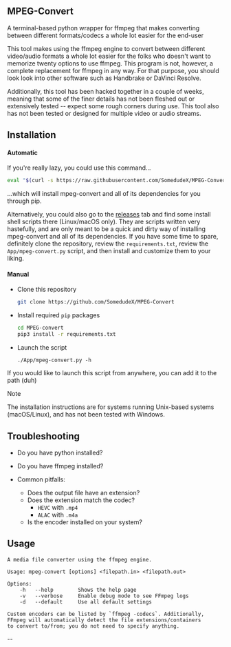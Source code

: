 ## MPEG-Convert
A terminal-based python wrapper for ffmpeg that makes converting between different formats/codecs a whole lot easier for the end-user

This tool makes using the ffmpeg engine to convert between different video/audio formats a whole lot easier for the folks who doesn't want to memorize twenty options to use ffmpeg. This program is not, however, a complete replacement for ffmpeg in any way. For that purpose, you should look look into other software such as Handbrake or DaVinci Resolve. 

Additionally, this tool has been hacked together in a couple of weeks, meaning that some of the finer details has not been fleshed out or extensively tested -- expect some rough corners during use. This tool also has not been tested or designed for multiple video or audio streams. 


## Installation

#### Automatic

If you're really lazy, you could use this command...
```bash
eval "$(curl -s https://raw.githubusercontent.com/SomedudeX/MPEG-Convert/main/install.sh)"
```
...which will install mpeg-convert and all of its dependencies for you through pip.

Alternatively, you could also go to the [releases](https://github.com/SomedudeX/MPEG-Convert/releases) tab and find some install shell scripts there (Linux/macOS only). They are scripts written very hastefully, and are only meant to be a quick and dirty way of installing mpeg-convert and all of its dependencies. If you have some time to spare, definitely clone the repository, review the `requirements.txt`, review the `App/mpeg-convert.py` script, and then install and customize them to your liking. 

#### Manual

* Clone this repository
  ```bash
  git clone https://github.com/SomedudeX/MPEG-Convert
  ```
* Install required `pip` packages
  ```bash
  cd MPEG-convert
  pip3 install -r requirements.txt
  ```
* Launch the script
  ```
  ./App/mpeg-convert.py -h
  ```

If you would like to launch this script from anywhere, you can add it to the path (duh)
> [!NOTE]
> The installation instructions are for systems running Unix-based systems (macOS/Linux), and has not been tested with Windows.

## Troubleshooting

* Do you have python installed?
* Do you have ffmpeg installed?

* Common pitfalls:
  + Does the output file have an extension?
  + Does the extension match the codec?
    - `HEVC` with `.mp4`  
    - `ALAC` with `.m4a`
  + Is the encoder installed on your system?

## Usage
```
A media file converter using the ffmpeg engine. 

Usage: mpeg-convert [options] <filepath.in> <filepath.out>

Options:
	-h   --help        Shows the help page
	-v   --verbose     Enable debug mode to see FFmpeg logs
	-d   --default	   Use all default settings

Custom encoders can be listed by `ffmpeg -codecs`. Additionally,
FFmpeg will automatically detect the file extensions/containers
to convert to/from; you do not need to specify anything.
```
--
